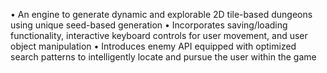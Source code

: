 • An engine to generate dynamic and explorable 2D tile-based dungeons using unique seed-based generation
• Incorporates saving/loading functionality, interactive keyboard controls for user movement, and user object manipulation
• Introduces enemy API equipped with optimized search patterns to intelligently locate and pursue the user within the game
